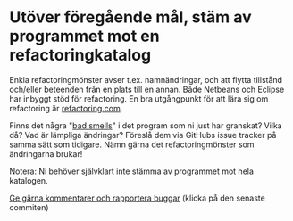 # Utöver föregående mål, stäm av programmet mot en refactoringkatalog

Enkla refactoringmönster avser t.ex. namnändringar, och att flytta
tillstånd och/eller beteenden från en plats till en annan. Både
Netbeans och Eclipse har inbyggt stöd för refactoring. En bra
utgångpunkt för att lära sig om refactoring är
[refactoring.com](http://refactoring.com).

Finns det några "[bad smells](https://en.wikipedia.org/wiki/Code_smell)" i det program som ni just har
granskat? Vilka då? Vad är lämpliga ändringar? Föreslå dem via
GitHubs issue tracker på samma sätt som tidigare. Nämn
gärna det refactoringmönster som ändringarna brukar!

Notera: Ni behöver självklart inte stämma av programmet mot
hela katalogen.

[Ge gärna kommentarer och rapportera buggar](https://github.com/IOOPM-UU/achievements/commits/master/P48.md) (klicka på den senaste commiten)
